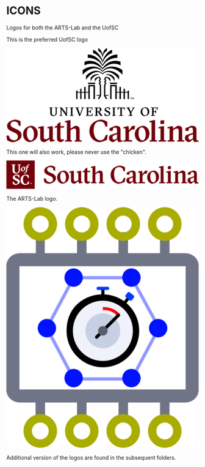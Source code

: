 # ICONS
Logos for both the ARTS-Lab and the UofSC

This is the preferred UofSC logo
<p align="center">
<img src="UofSC_formal.png" alt="drawing" width="700"/>
</p>
<p align="center">
</p>

This one will also work, please never use the "chicken".
<p align="center">
<img src="UofSC_primary.png" alt="drawing" width="700"/>
</p>
<p align="center">
</p>

The ARTS-Lab logo. 
<p align="center">
<img src="ARTS-Lab.png" alt="drawing" width="700"/>
</p>
<p align="center">
</p>

Additional version of the logos are found in the subsequent folders. 
















